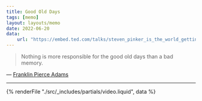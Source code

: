```yaml
---
title: Good Old Days
tags: [memo]
layout: layouts/memo
date: 2022-06-20
data:
    url: "https://embed.ted.com/talks/steven_pinker_is_the_world_getting_better_or_worse_a_look_at_the_numbers"
---
```


> Nothing is more responsible for the good old days than a bad memory.

— [Franklin Pierce Adams][1]

[1]: https://www.ted.com/talks/steven_pinker_is_the_world_getting_better_or_worse_a_look_at_the_numbers

---

{% renderFile "./src/_includes/partials/video.liquid", data %}
